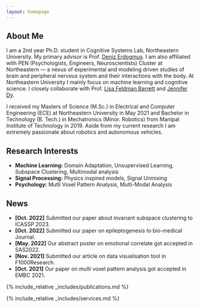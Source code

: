 ```yaml
---
layout: homepage
---
```


## About Me

I am a 2nd year Ph.D. student in Cognitive Systems Lab, Northeastern University. My primary advisor is Prof. <a href = "https://web.northeastern.edu/deniz/">Deniz Erdogmus</a>. I am also affiliated with PEN (Psychologists, Engineers, Neuroscientists) Cluster at Northeastern — a nexus of experimental and modeling driven studies of brain and peripheral nervous system and their interactions with the body. At Northeastern University I mainly focus on machine learning and cognitive science. I closely collaborate with Prof. <a href = "https://cos.northeastern.edu/people/lisa-barrett/">Lisa Feldman Barrett</a> and <a href = "https://scholar.google.com/citations?user=6h7b0fAAAAAJ&hl=en">Jennifer Dy</a>.

I received my Masters of Science (M.Sc.) in Electrical and Computer Engineering (ECE) at Northeastern University in May 2021 and Bachelor in Technology (B. Tech.) in Mechatronics (Minor. Robotics) from Manipal Institute of Technology in 2019. Aside from my current research I am extremely passionate about robotics and autonomous vehicles.

## Research Interests
 
- **Machine Learning:** Domain Adaptation, Unsupervised Learning, Subspace Clustering, Multimodal analysis
- **Signal Processing:** Physics inspired models, Signal Unmixing
- **Psychology:** Mutli Voxel Pattern Analysis, Multi-Modal Analysis

## News

- **[Oct. 2022]** Submitted our paper about invariant subspace clustering to ICASSP 2023.
- **[Oct. 2022]** Submitted our paper on epileptogenesis to bio-medical Journal. 
- **[May. 2022]** Our abstract poster on emotional correlate got accepted in SAS2022.
- **[Nov. 2021]** Submitted our article on data visualisation tool in F1000Research. 
- **[Oct. 2021]** Our paper on multi voxel pattern analysis got accepted in EMBC 2021.

{% include_relative _includes/publications.md %}

{% include_relative _includes/services.md %}
